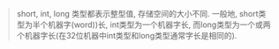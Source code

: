 > short, int, long 类型都表示整型值, 存储空间的大小不同. 一般地, short类型为半个机器字(word))长, int类型为一个机器字长, 而long类型为一个或两个机器字长(在32位机器中int类型和long类型通常字长是相同的).
